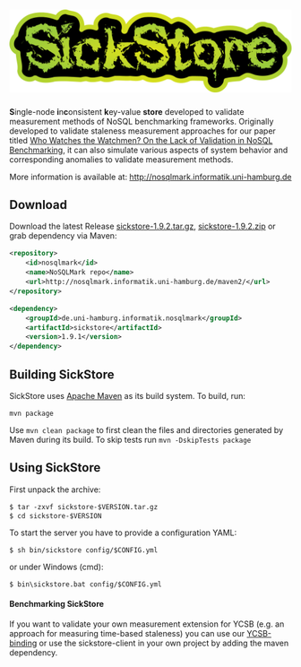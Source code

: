 ![SickStore](src/main/resources/sickstore.png "SickStore")
=========
<b>S</b>ingle-node <b>i</b>n<b>c</b>onsistent <b>k</b>ey-value <b>store</b> developed to validate measurement methods of NoSQL benchmarking frameworks. Originally developed to validate staleness measurement approaches for our paper titled [Who Watches the Watchmen? On the Lack of Validation in NoSQL Benchmarking](http://subs.emis.de/LNI/Proceedings/Proceedings241/351.pdf), it can also simulate various aspects of system behavior and corresponding anomalies to validate measurement methods.

More information is available at: <http://nosqlmark.informatik.uni-hamburg.de>

## Download

Download the latest Release [sickstore-1.9.2.tar.gz](http://nosqlmark.informatik.uni-hamburg.de/sickstore-1.9.1.tar.gz), [sickstore-1.9.2.zip](http://nosqlmark.informatik.uni-hamburg.de/sickstore-1.9.zip)  or grab dependency via Maven:

```xml
<repository>
    <id>nosqlmark</id>
    <name>NoSQLMark repo</name>
    <url>http://nosqlmark.informatik.uni-hamburg.de/maven2/</url>
</repository>
```

```xml
<dependency>
    <groupId>de.uni-hamburg.informatik.nosqlmark</groupId>
    <artifactId>sickstore</artifactId>
    <version>1.9.1</version>
</dependency>
```

## Building SickStore

SickStore uses [Apache Maven](http://maven.apache.org/) as its build system.
To build, run:

    mvn package

Use `mvn clean package` to first clean the files and directories generated by Maven during its build.
To skip tests run `mvn -DskipTests package`

## Using SickStore
First unpack the archive:

    $ tar -zxvf sickstore-$VERSION.tar.gz
    $ cd sickstore-$VERSION

To start the server you have to provide a configuration YAML:

    $ sh bin/sickstore config/$CONFIG.yml

or under Windows (cmd):

    $ bin\sickstore.bat config/$CONFIG.yml

#### Benchmarking SickStore
If you want to validate your own measurement extension for YCSB (e.g. an approach for measuring time-based staleness) you can use our [YCSB-binding](https://github.com/steffenfriedrich/YCSB) or use the sickstore-client in your own project by adding the maven dependency.
